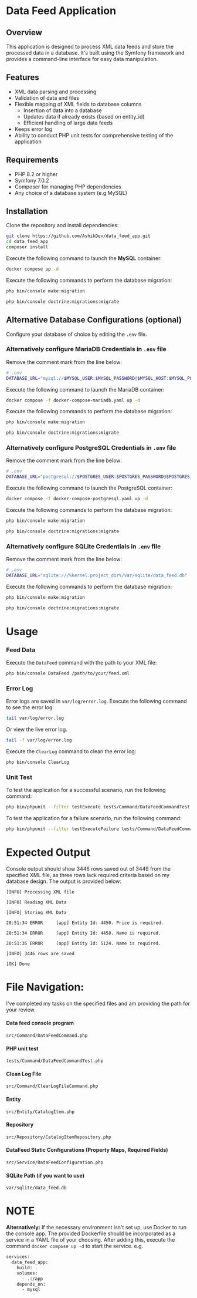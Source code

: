 # Data Feed Application

## Overview
This application is designed to process XML data feeds and store the processed data in a database. It's built using the Symfony framework and provides a command-line interface for easy data manipulation.

## Features
- XML data parsing and processing
- Validation of data and files
- Flexible mapping of XML fields to database columns
  - Insertion of data into a database
  - Updates data if already exists (based on entity_id)
  - Efficient handling of large data feeds
- Keeps error log
- Ability to conduct PHP unit tests for comprehensive testing of the application

## Requirements
- PHP 8.2 or higher
- Symfony 7.0.2
- Composer for managing PHP dependencies
- Any choice of a database system (e.g MySQL)

## Installation
Clone the repository and install dependencies:
```bash
git clone https://github.com/AshikDev/data_feed_app.git
cd data_feed_app
composer install
```

Execute the following command to launch the **MySQL** container:
```bash
docker compose up -d
```

Execute the following commands to perform the database migration:
```bash
php bin/console make:migration
```
```bash
php bin/console doctrine:migrations:migrate
```

## Alternative Database Configurations (optional)
Configure your database of choice by editing the `.env` file.

### Alternatively configure MariaDB Credentials in `.env` file
Remove the comment mark from the line below:
```bash
# .env
DATABASE_URL="mysql://$MYSQL_USER:$MYSQL_PASSWORD@$MYSQL_HOST:$MYSQL_PORT/$DATABASE_NAME?serverVersion=$MARIADB_VERSION-MariaDB&charset=utf8mb4"
```

Execute the following command to launch the MariaDB container:
```bash
docker compose -f docker-compose-mariadb.yaml up -d
```

Execute the following commands to perform the database migration:
```bash
php bin/console make:migration
```
```bash
php bin/console doctrine:migrations:migrate
```

### Alternatively configure PostgreSQL Credentials in `.env` file
Remove the comment mark from the line below:
```bash
# .env
DATABASE_URL="postgresql://$POSTGRES_USER:$POSTGRES_PASSWORD@$POSTGRES_HOST:$POSTGRES_PORT/$DATABASE_NAME?serverVersion=$POSTGRES_VERSION&charset=utf8"
```

Execute the following command to launch the PostgreSQL container:
```bash
docker compose -f docker-compose-postgresql.yaml up -d
```

Execute the following commands to perform the database migration:
```bash
php bin/console make:migration
```
```bash
php bin/console doctrine:migrations:migrate
```

### Alternatively configure SQLite Credentials in `.env` file
Remove the comment mark from the line below:
```bash
# .env
DATABASE_URL="sqlite:///%kernel.project_dir%/var/sqlite/data_feed.db"
```

Execute the following commands to perform the database migration:
```bash
php bin/console make:migration
```
```bash
php bin/console doctrine:migrations:migrate
```

# Usage
### Feed Data
Execute the `DataFeed` command with the path to your XML file:

```bash
php bin/console DataFeed /path/to/your/feed.xml
```

### Error Log

Error logs are saved in `var/log/error.log`.
Execute the following command to see the error log:

```bash
tail var/log/error.log
```

Or view the live error log.

```bash
tail -f var/log/error.log
```

Execute the `ClearLog` command to clean the error log:

```bash
php bin/console ClearLog
```

### Unit Test

To test the application for a successful scenario, run the following command:

```bash
php bin/phpunit --filter testExecute tests/Command/DataFeedCommandTest.php
```

To test the application for a failure scenario, run the following command:

```bash
php bin/phpunit --filter testExecuteFailure tests/Command/DataFeedCommandTest.php
```

# Expected Output

Console output should show 3446 rows saved out of 3449 from the specified XML file, as three rows lack required criteria based on my database design. The output is provided below:

`[INFO] Processing XML file`

`[INFO] Reading XML Data`

`[INFO] Storing XML Data`

`20:51:34 ERROR     [app] Entity Id: 4450. Price is required.`

`20:51:34 ERROR     [app] Entity Id: 4458. Name is required.`

`20:51:35 ERROR     [app] Entity Id: 5124. Name is required.`

`[INFO] 3446 rows are saved`

`[OK] Done`


# File Navigation:

I've completed my tasks on the specified files and am providing the path for your review.

#### Data feed console program

`src/Command/DataFeedCommand.php`

#### PHP unit test

`tests/Command/DataFeedCommandTest.php`

#### Clean Log File

`src/Command/ClearLogFileCommand.php`

#### Entity

`src/Entity/CatalogItem.php`

#### Repository

`src/Repository/CatalogItemRepository.php`

#### DataFeed Static Configurations (Property Maps, Required Fields)

`src/Service/DataFeedConfiguration.php`

#### SQLite Path (if you want to use)

`var/sqlite/data_feed.db`

# NOTE

**Alternatively:** If the necessary environment isn't set up, use Docker to run the console app. The provided Dockerfile should be incorporated as a service in a YAML file of your choosing. After adding this, execute the command `docker compose up -d` to start the service. e.g.

```bash
services:
  data_feed_app:
    build: .
    volumes:
      - .:/app
    depends_on:
      - mysql
```